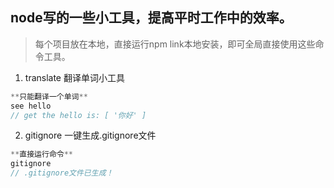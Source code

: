 ## node写的一些小工具，提高平时工作中的效率。
>每个项目放在本地，直接运行npm link本地安装，即可全局直接使用这些命令工具。

1. translate 翻译单词小工具
```javascript
**只能翻译一个单词**
see hello
// get the hello is: [ '你好' ]
```

2. gitignore 一键生成.gitignore文件
```javascript
**直接运行命令**
gitignore
// .gitignore文件已生成！
```